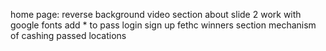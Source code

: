 home page: reverse background video
section about
slide 2 
work with google fonts
add * to pass login sign up
fethc winners section
mechanism of cashing passed locations
